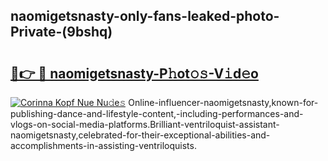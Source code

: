 ## naomigetsnasty-only-fans​-leaked-photo​-Private-(9bshq)


# <h2><a href="https://mediaupload.pro?title=naomigetsnasty&ref=git">🔗👉 🔴 naomigetsnasty-P𝚑ot𝚘𝚜-V𝚒d𝚎o</a></h2>

[![Corinna Kopf Nue Nu𝚍e𝚜](https://i.imgur.com/0qMVB7G.gif)](https://mediaupload.pro?title=naomigetsnasty&ref=git)
Online-influencer-naomigetsnasty,known-for-publishing-dance-and-lifestyle-content,-including-performances-and-vlogs-on-social-media-platforms.Brilliant-ventriloquist-assistant-naomigetsnasty,celebrated-for-their-exceptional-abilities-and-accomplishments-in-assisting-ventriloquists.  